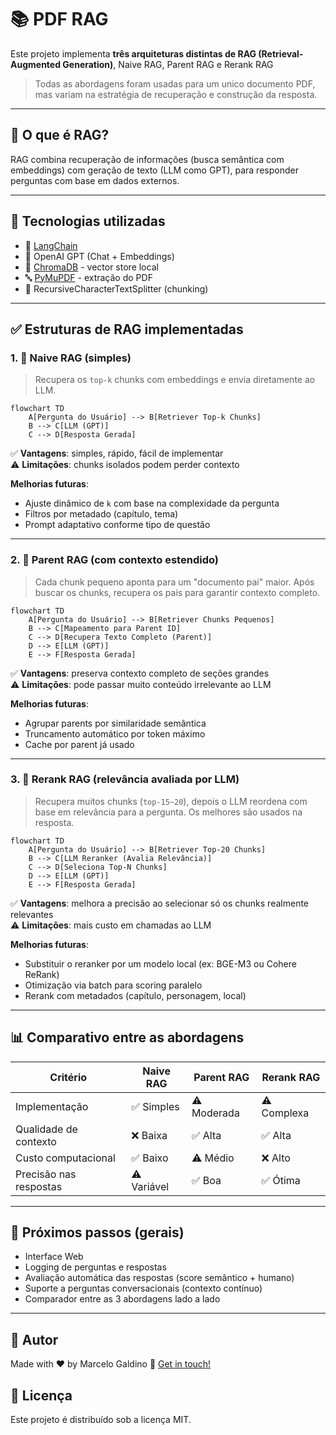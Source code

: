 # 📚 PDF RAG 

Este projeto implementa **três arquiteturas distintas de RAG (Retrieval-Augmented Generation)**, Naive RAG, Parent RAG e Rerank RAG

> Todas as abordagens foram usadas para um unico documento PDF, mas variam na estratégia de recuperação e construção da resposta.

---

## 🧠 O que é RAG?

RAG combina recuperação de informações (busca semântica com embeddings) com geração de texto (LLM como GPT), para responder perguntas com base em dados externos.

---

## 🔗 Tecnologias utilizadas

- 📘 [LangChain](https://www.langchain.com/)
- 🧠 OpenAI GPT (Chat + Embeddings)
- 💾 [ChromaDB](https://www.trychroma.com/) - vector store local
- 🔤 [PyMuPDF](https://pymupdf.readthedocs.io/en/latest/) - extração do PDF
- 🧱 RecursiveCharacterTextSplitter (chunking)

---

## ✅ Estruturas de RAG implementadas

### 1. 🧱 Naive RAG (simples)

> Recupera os `top-k` chunks com embeddings e envia diretamente ao LLM.

```mermaid
flowchart TD
    A[Pergunta do Usuário] --> B[Retriever Top-k Chunks]
    B --> C[LLM (GPT)]
    C --> D[Resposta Gerada]
```

✅ **Vantagens**: simples, rápido, fácil de implementar  
⚠️ **Limitações**: chunks isolados podem perder contexto

**Melhorias futuras**:
- Ajuste dinâmico de `k` com base na complexidade da pergunta
- Filtros por metadado (capítulo, tema)
- Prompt adaptativo conforme tipo de questão

---

### 2. 🧩 Parent RAG (com contexto estendido)

> Cada chunk pequeno aponta para um "documento pai" maior. Após buscar os chunks, recupera os pais para garantir contexto completo.

```mermaid
flowchart TD
    A[Pergunta do Usuário] --> B[Retriever Chunks Pequenos]
    B --> C[Mapeamento para Parent ID]
    C --> D[Recupera Texto Completo (Parent)]
    D --> E[LLM (GPT)]
    E --> F[Resposta Gerada]
```

✅ **Vantagens**: preserva contexto completo de seções grandes  
⚠️ **Limitações**: pode passar muito conteúdo irrelevante ao LLM

**Melhorias futuras**:
- Agrupar parents por similaridade semântica
- Truncamento automático por token máximo
- Cache por parent já usado

---

### 3. 🧠 Rerank RAG (relevância avaliada por LLM)

> Recupera muitos chunks (`top-15~20`), depois o LLM reordena com base em relevância para a pergunta. Os melhores são usados na resposta.

```mermaid
flowchart TD
    A[Pergunta do Usuário] --> B[Retriever Top-20 Chunks]
    B --> C[LLM Reranker (Avalia Relevância)]
    C --> D[Seleciona Top-N Chunks]
    D --> E[LLM (GPT)]
    E --> F[Resposta Gerada]
```

✅ **Vantagens**: melhora a precisão ao selecionar só os chunks realmente relevantes  
⚠️ **Limitações**: mais custo em chamadas ao LLM

**Melhorias futuras**:
- Substituir o reranker por um modelo local (ex: BGE-M3 ou Cohere ReRank)
- Otimização via batch para scoring paralelo
- Rerank com metadados (capítulo, personagem, local)

---

## 📊 Comparativo entre as abordagens

| Critério             | Naive RAG | Parent RAG | Rerank RAG |
|----------------------|-----------|------------|------------|
| Implementação        | ✅ Simples | ⚠️ Moderada | ⚠️ Complexa |
| Qualidade de contexto| ❌ Baixa   | ✅ Alta     | ✅ Alta     |
| Custo computacional  | ✅ Baixo   | ⚠️ Médio    | ❌ Alto     |
| Precisão nas respostas | ⚠️ Variável | ✅ Boa   | ✅ Ótima    |

---

## 🚀 Próximos passos (gerais)

- Interface Web
- Logging de perguntas e respostas
- Avaliação automática das respostas (score semântico + humano)
- Suporte a perguntas conversacionais (contexto contínuo)
- Comparador entre as 3 abordagens lado a lado

---

## 👤 Autor

Made with ♥ by Marcelo Galdino :wave: [Get in touch!](https://www.linkedin.com/in/marcelogaldino/)


## 📝 Licença

Este projeto é distribuído sob a licença MIT.